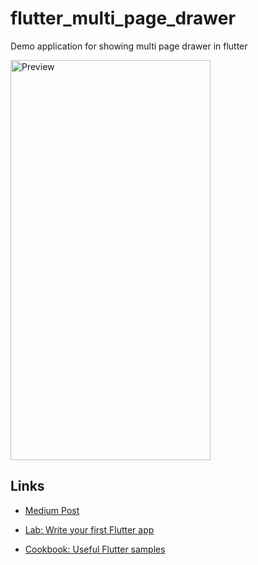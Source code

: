 # flutter_multi_page_drawer

Demo application for showing multi page drawer in flutter

<img src="output/flutter_multi_page.gif" alt="Preview" width="320" height="640">

## Links

- [Medium Post](https://medium.com/@alimohammadi7117/shared-navigationdrawer-for-all-pages-in-flutter-9208b5993481)

- [Lab: Write your first Flutter app](https://flutter.io/docs/get-started/codelab)
- [Cookbook: Useful Flutter samples](https://flutter.io/docs/cookbook)
